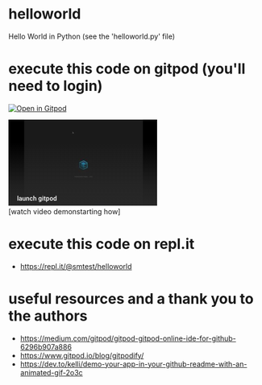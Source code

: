 # helloworld
Hello World in Python (see the 'helloworld.py' file)

# execute this code on gitpod (you'll need to login)
[![Open in Gitpod](https://gitpod.io/button/open-in-gitpod.svg)](https://gitpod.io/#https://github.com/sho-portfolio/helloworld)

[![gitpod video](misc/launch-gitpod-img.png)](https://www.youtube.com/embed/xEd6JFqaLDw)
<br>[watch video demonstarting how]

# execute this code on repl.it
* https://repl.it/@smtest/helloworld





# useful resources and a thank you to the authors
* https://medium.com/gitpod/gitpod-gitpod-online-ide-for-github-6296b907a886
* https://www.gitpod.io/blog/gitpodify/
* https://dev.to/kelli/demo-your-app-in-your-github-readme-with-an-animated-gif-2o3c

